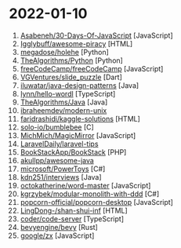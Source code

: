 # 2022-01-10

1. [Asabeneh/30-Days-Of-JavaScript](https://github.com/Asabeneh/30-Days-Of-JavaScript "30 days of JavaScript programming challenge is a step-by-step guide to learn JavaScript programming language in 30 days. This challenge may take more than 100 days, please just follow your own pace.") [JavaScript]
2. [Igglybuff/awesome-piracy](https://github.com/Igglybuff/awesome-piracy "A curated list of awesome warez and piracy links") [HTML]
3. [megadose/holehe](https://github.com/megadose/holehe "holehe allows you to check if the mail is used on different sites like twitter, instagram and will retrieve information on sites with the forgotten password function.") [Python]
4. [TheAlgorithms/Python](https://github.com/TheAlgorithms/Python "All Algorithms implemented in Python") [Python]
5. [freeCodeCamp/freeCodeCamp](https://github.com/freeCodeCamp/freeCodeCamp "freeCodeCamp.org's open-source codebase and curriculum. Learn to code for free.") [JavaScript]
6. [VGVentures/slide_puzzle](https://github.com/VGVentures/slide_puzzle "") [Dart]
7. [iluwatar/java-design-patterns](https://github.com/iluwatar/java-design-patterns "Design patterns implemented in Java") [Java]
8. [lynn/hello-wordl](https://github.com/lynn/hello-wordl "Wordle clone you can play forever") [TypeScript]
9. [TheAlgorithms/Java](https://github.com/TheAlgorithms/Java "All Algorithms implemented in Java") [Java]
10. [ibraheemdev/modern-unix](https://github.com/ibraheemdev/modern-unix "A collection of modern/faster/saner alternatives to common unix commands.") 
11. [faridrashidi/kaggle-solutions](https://github.com/faridrashidi/kaggle-solutions "🏅 Collection of Kaggle Solutions and Ideas 🏅") [HTML]
12. [solo-io/bumblebee](https://github.com/solo-io/bumblebee "Get eBPF programs running from the cloud to the kernel in 1 line of bash") [C]
13. [MichMich/MagicMirror](https://github.com/MichMich/MagicMirror "MagicMirror² is an open source modular smart mirror platform. With a growing list of installable modules, the MagicMirror² allows you to convert your hallway or bathroom mirror into your personal assistant.") [JavaScript]
14. [LaravelDaily/laravel-tips](https://github.com/LaravelDaily/laravel-tips "Awesome tips for Laravel") 
15. [BookStackApp/BookStack](https://github.com/BookStackApp/BookStack "A platform to create documentation/wiki content built with PHP & Laravel") [PHP]
16. [akullpp/awesome-java](https://github.com/akullpp/awesome-java "A curated list of awesome frameworks, libraries and software for the Java programming language.") 
17. [microsoft/PowerToys](https://github.com/microsoft/PowerToys "Windows system utilities to maximize productivity") [C#]
18. [kdn251/interviews](https://github.com/kdn251/interviews "Everything you need to know to get the job.") [Java]
19. [octokatherine/word-master](https://github.com/octokatherine/word-master "A Mastermind-like word guessing game") [JavaScript]
20. [kgrzybek/modular-monolith-with-ddd](https://github.com/kgrzybek/modular-monolith-with-ddd "Full Modular Monolith application with Domain-Driven Design approach.") [C#]
21. [popcorn-official/popcorn-desktop](https://github.com/popcorn-official/popcorn-desktop "Popcorn Time is a multi-platform, free software BitTorrent client that includes an integrated media player ( Windows / Mac / Linux ) A Butter-Project Fork") [JavaScript]
22. [LingDong-/shan-shui-inf](https://github.com/LingDong-/shan-shui-inf "Procedurally generated Chinese landscape painting.") [HTML]
23. [coder/code-server](https://github.com/coder/code-server "VS Code in the browser") [TypeScript]
24. [bevyengine/bevy](https://github.com/bevyengine/bevy "A refreshingly simple data-driven game engine built in Rust") [Rust]
25. [google/zx](https://github.com/google/zx "A tool for writing better scripts") [JavaScript]
